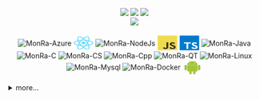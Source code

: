 <!--Hello
<h2><img src="https://emojis.slackmojis.com/emojis/images/1531849430/4246/blob-sunglasses.gif?1531849430" width="30"/> Hi There👋 , I'm MonRá! <img src="https://media.giphy.com/media/12oufCB0MyZ1Go/giphy.gif" width="50"><img src="https://i.giphy.com/9KawrQzIwdAYg.webp" width="50"></h2>
-->

<div>
  </p>
  <div align="center">
   <a href="https://www.facebook.com/ramon.chaib" target="_blank"><img src="https://img.shields.io/badge/-Facebook-%230077B5?style=for-the-badge&logo=facebook&logoColor=white" target="_blank"></a> 
  <a href="https://www.instagram.com/monrapps/" target="_blank"><img src="https://img.shields.io/badge/-Instagram-%23E4405F?style=for-the-badge&logo=instagram&logoColor=white" target="_blank"></a>
  <a href="https://www.linkedin.com/in/ramon-chaib-27007635/" target="_blank"><img src="https://img.shields.io/badge/-LinkedIn-%230077B5?style=for-the-badge&logo=linkedin&logoColor=white" target="_blank"></a>   
</div>

<div align="center">
  <img src="https://i.giphy.com/MM0Jrc8BHKx3y.webp">
</div>
  
 <div style="display: inline_block" align="center"><br>
  <img align="center" alt="MonRa-Azure" height="30" width="40" src="https://cdn.jsdelivr.net/gh/devicons/devicon/icons/azure/azure-original.svg">
  <img align="center" alt="MonRa-React" height="30" width="40" src="https://raw.githubusercontent.com/devicons/devicon/master/icons/react/react-original.svg">
  <img align="center" alt="MonRa-NodeJs" height="30" width="40" src="https://cdn.jsdelivr.net/gh/devicons/devicon/icons/nodejs/nodejs-original.svg">
  <img align="center" alt="MonRa-Js" height="30" width="40" src="https://raw.githubusercontent.com/devicons/devicon/master/icons/javascript/javascript-original.svg">     <img align="center" alt="MonRa-Ts" height="30" width="40" src="https://raw.githubusercontent.com/devicons/devicon/master/icons/typescript/typescript-original.svg">
  <img align="center" alt="MonRa-Java" height="30" width="40" src="https://cdn.jsdelivr.net/gh/devicons/devicon/icons/java/java-original.svg">
  <img align="center" alt="MonRa-C" height="30" width="40" src="https://cdn.jsdelivr.net/gh/devicons/devicon/icons/c/c-original.svg">
  <img align="center" alt="MonRa-CS" height="30" width="40" src="https://cdn.jsdelivr.net/gh/devicons/devicon/icons/csharp/csharp-original.svg">
  <img align="center" alt="MonRa-Cpp" height="30" width="40" src="https://cdn.jsdelivr.net/gh/devicons/devicon/icons/cplusplus/cplusplus-original.svg">
  <img align="center" alt="MonRa-QT" height="30" width="40" src="https://cdn.jsdelivr.net/gh/devicons/devicon/icons/qt/qt-original.svg">
  <img align="center" alt="MonRa-Linux" height="30" width="40" src="https://cdn.jsdelivr.net/gh/devicons/devicon/icons/linux/linux-original.svg">
  <img align="center" alt="MonRa-Mysql" height="30" width="40" src="https://cdn.jsdelivr.net/gh/devicons/devicon/icons/mysql/mysql-original.svg">
  <img align="center" alt="MonRa-Docker" height="30" width="40" src="https://cdn.jsdelivr.net/gh/devicons/devicon/icons/docker/docker-original.svg">  
  <img align="center" alt="MonRa-Android" height="30" width="40" src="https://github.com/devicons/devicon/blob/master/icons/android/android-original.svg">
  
</div>
</a>

</br>
<!--
[![github activity graph](https://activity-graph.herokuapp.com/graph?username=monrapps&theme=chartreuse-dark)](https://github.com/monrapps/)
-->
<div>
<details>
      <summary>more...</summary>
      
<!--
### <img src="https://media.giphy.com/media/VgCDAzcKvsR6OM0uWg/giphy.gif" width="50"> A little more about me...  

```javascript
const monra = {
    pronouns: "He" | "Him",
    code: ["any"],
    askMeAbout: ["any"],
    technologies: {
        backEnd: {
            js: ["any"],
        },
        mobileApp: {
            native: ["Android Development"]
        },
        devOps: ["AWS", "Docker🐳", "Route53", "Nginx"],
        databases: ["mongo", "MySql", "sqlite"],
        misc: ["Firebase", "Socket.IO", "selenium", "open-cv", "php", "SuiteApp"]
    },
    architecture: ["Serverless Architecture", "Progressive web applications", "Single page applications"],
    currentFocus: "Building Robots to ease opertations",
    funFact: "There are two ways to write error-free programs; only the third one works"
};
```
-->

---
<!--START_SECTION:waka-->
![Code Time](http://img.shields.io/badge/Code%20Time-1%2C310%20hrs%2032%20mins-blue)

![Profile Views](http://img.shields.io/badge/Profile%20Views-0-blue)

![Lines of code](https://img.shields.io/badge/From%20Hello%20World%20I%27ve%20Written-5.0%20million%20lines%20of%20code-blue)

**🐱 My GitHub Data** 

> 📦 75.1 kB Used in GitHub's Storage 
 > 
> 🏆 4,288 Contributions in the Year 2025
 > 
> 🚫 Not Opted to Hire
 > 
> 📜 25 Public Repositories 
 > 
> 🔑 23 Private Repositories 
 > 
**I'm an Early 🐤** 

```text
🌞 Morning                9848 commits        ████████░░░░░░░░░░░░░░░░░   31.46 % 
🌆 Daytime                13311 commits       ███████████░░░░░░░░░░░░░░   42.52 % 
🌃 Evening                4444 commits        ████░░░░░░░░░░░░░░░░░░░░░   14.20 % 
🌙 Night                  3702 commits        ███░░░░░░░░░░░░░░░░░░░░░░   11.83 % 
```
📅 **I'm Most Productive on Thursday** 

```text
Monday                   5682 commits        █████░░░░░░░░░░░░░░░░░░░░   18.15 % 
Tuesday                  5829 commits        █████░░░░░░░░░░░░░░░░░░░░   18.62 % 
Wednesday                6019 commits        █████░░░░░░░░░░░░░░░░░░░░   19.23 % 
Thursday                 6782 commits        █████░░░░░░░░░░░░░░░░░░░░   21.66 % 
Friday                   4365 commits        ███░░░░░░░░░░░░░░░░░░░░░░   13.94 % 
Saturday                 1480 commits        █░░░░░░░░░░░░░░░░░░░░░░░░   04.73 % 
Sunday                   1148 commits        █░░░░░░░░░░░░░░░░░░░░░░░░   03.67 % 
```


📊 **This Week I Spent My Time On** 

```text
🕑︎ Time Zone: America/Sao_Paulo

💬 Programming Languages: 
Python                   5 hrs 7 mins        ███████░░░░░░░░░░░░░░░░░░   28.31 % 
Markdown                 3 hrs 25 mins       █████░░░░░░░░░░░░░░░░░░░░   18.91 % 
JSON                     3 hrs 3 mins        ████░░░░░░░░░░░░░░░░░░░░░   16.95 % 
YAML                     2 hrs 29 mins       ███░░░░░░░░░░░░░░░░░░░░░░   13.77 % 
Other                    2 hrs 6 mins        ███░░░░░░░░░░░░░░░░░░░░░░   11.63 % 

🔥 Editors: 
Cursor                   18 hrs 5 mins       █████████████████████████   100.00 % 

🐱‍💻 Projects: 
nlm-gww-watcher          13 hrs 2 mins       ██████████████████░░░░░░░   72.15 % 
frigate                  2 hrs 29 mins       ███░░░░░░░░░░░░░░░░░░░░░░   13.73 % 
gww-v6i                  50 mins             █░░░░░░░░░░░░░░░░░░░░░░░░   04.70 % 
gridsafe-ota-c           49 mins             █░░░░░░░░░░░░░░░░░░░░░░░░   04.54 % 
chatbot                  42 mins             █░░░░░░░░░░░░░░░░░░░░░░░░   03.94 % 

💻 Operating System: 
WSL                      18 hrs 5 mins       █████████████████████████   100.00 % 
```

**I Mostly Code in C++** 

```text
C                        17 repos            ████░░░░░░░░░░░░░░░░░░░░░   17.89 % 
Python                   14 repos            ████░░░░░░░░░░░░░░░░░░░░░   14.74 % 
JavaScript               10 repos            ███░░░░░░░░░░░░░░░░░░░░░░   10.53 % 
Shell                    6 repos             ██░░░░░░░░░░░░░░░░░░░░░░░   06.32 % 
HTML                     6 repos             ██░░░░░░░░░░░░░░░░░░░░░░░   06.32 % 
```



**Timeline**

![Lines of Code chart](https://raw.githubusercontent.com/monrapps/monrapps/master/assets/bar_graph.png)


 Last Updated on 24/09/2025 19:45:53 UTC
<!--END_SECTION:waka-->
